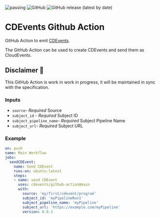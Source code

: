 ![passing](https://github.com/cdevents/github-action/actions/workflows/ci.yml/badge.svg) ![GitHub](https://img.shields.io/github/license/cdevents/github-action) ![GitHub release (latest by date)](https://img.shields.io/github/v/release/cdevents/github-action)

# CDEvents Github Action

GitHub Action to emit [CDEvents](https://cdevents.dev).

The GitHub Action can be used to create CDEvents and send them as CloudEvents.

## Disclaimer 🚧

This GitHub Action is work in work in progress, it will be maintained in sync with the
specification.

### Inputs

- `source`- *Required* Source
- `subject_id` - *Required* Subject ID
- `subject_pipeline_name`- *Required* Subject Pipeline Name
- `subject_url`- *Required* Subject URL

### Example

```yaml
on: push
name: Main Workflow
jobs:
  sendCDEvent:
    name: Send CDEvent
    runs-on: ubuntu-latest
    steps:
    - name: send CDEvent
      uses: cdevents/github-action@main
      with:
        source: 'my/first/cdevent/program'
        subject_id: 'myPipelineRun1'
        subject_pipeline_name: 'myPipeline'
        subject_url: 'https://example.com/myPipeline'
        version: 0.0.1
```
